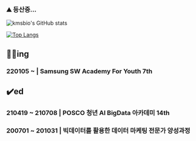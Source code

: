 ### ⛰️ 등산중...

![kmsbio's GitHub stats](https://github-readme-stats.vercel.app/api?username=jangwonseok17)

[![Top Langs](https://github-readme-stats.vercel.app/api/top-langs/?username=jangwonseok17)](https://github.com/anuraghazra/github-readme-stats)





## 🏃‍♂️ing
### 220105 ~ | Samsung SW Academy For Youth 7th 

## ✔️ed
### 210419 ~ 210708 | POSCO 청년 AI BigData 아카데미 14th
### 200701 ~ 201031 | 빅데이터를 활용한 데이터 마케팅 전문가 양성과정 

